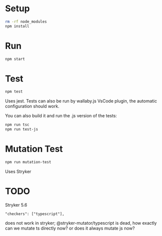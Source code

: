 # Setup
```bash
rm -rf node_modules
npm install
```

# Run
```bash
npm start
```

# Test
```bash
npm test
```
Uses jest. Tests can also be run by wallaby.js VsCode plugin, the automatic configuration should work.

You can also build it and run the .js version of the tests:

```bash
npm run tsc
npm run test-js
```

# Mutation Test
```bash
npm run mutation-test
```
Uses Stryker

# TODO

Stryker 5.6

    "checkers": ["typescript"],

does not work in stryker; @stryker-mutator/typescript is dead, how exactly can we mutate ts directly now? or does it always mutate js now?